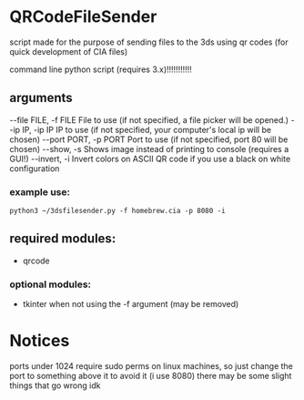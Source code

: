 # QRCodeFileSender
script made for the purpose of sending files to the 3ds using qr codes (for quick development of CIA files)

command line python script (requires 3.x)!!!!!!!!!!!

## arguments

--file FILE, -f FILE  File to use (if not specified, a file picker will be opened.)
--ip IP, -ip IP       IP to use (if not specified, your computer's local ip will be chosen)
--port PORT, -p PORT  Port to use (if not specified, port 80 will be chosen)
--show, -s            Shows image instead of printing to console (requires a GUI!)
--invert, -i          Invert colors on ASCII QR code if you use a black on white configuration

### example use:
```python3 ~/3dsfilesender.py -f homebrew.cia -p 8080 -i```

## required modules:
* qrcode

### optional modules:
* tkinter when not using the -f argument (may be removed)

# Notices
ports under 1024 require sudo perms on linux machines, so just change the port to something above it to avoid it (i use 8080)
there may be some slight things that go wrong idk
